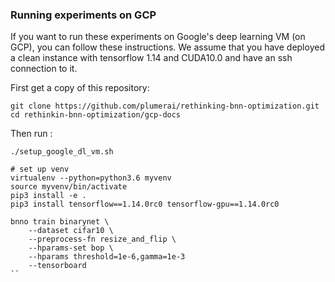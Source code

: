 ### Running experiments on GCP

If you want to run these experiments on Google's deep learning VM (on GCP),
you can follow these instructions. We assume that you have deployed a clean instance with tensorflow 1.14 and
CUDA10.0 and have an ssh connection to it.

First get a copy of this repository:

```
git clone https://github.com/plumerai/rethinking-bnn-optimization.git
cd rethinkin-bnn-optimization/gcp-docs
```

Then run :

```
./setup_google_dl_vm.sh
```

```
# set up venv
virtualenv --python=python3.6 myvenv
source myvenv/bin/activate
pip3 install -e .
pip3 install tensorflow==1.14.0rc0 tensorflow-gpu==1.14.0rc0
```

```
bnno train binarynet \
    --dataset cifar10 \
    --preprocess-fn resize_and_flip \
    --hparams-set bop \
    --hparams threshold=1e-6,gamma=1e-3
    --tensorboard
``